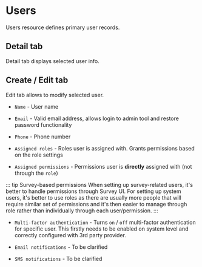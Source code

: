 # Users

Users resource defines primary user records.

## Detail tab

Detail tab displays selected user info.

## Create / Edit tab

Edit tab allows to modify selected user.

- `Name` - User name

- `Email` - Valid email address, allows login to admin tool and restore password functionality

- `Phone` - Phone number

- `Assigned roles` - Roles user is assigned with. Grants permissions based on the role settings

- `Assigned permissions` - Permissions user is **directly** assigned with (not through the `role`)

::: tip Survey-based permissions
When setting up survey-related users, it's better to handle permissions through Survey UI. For setting up system users, it's better to use roles as there are usually more people that will require similar set of permissions and it's then easier to manage through role rather than individually through each user/permission.
:::

- `Multi-factor authentication` - Turns `on` / `off` multi-factor authentication for specific user. This firstly needs to be enabled on system level and correctly configured with 3rd party provider.

- `Email notifications` - To be clarified

- `SMS notifications` - To be clarified

